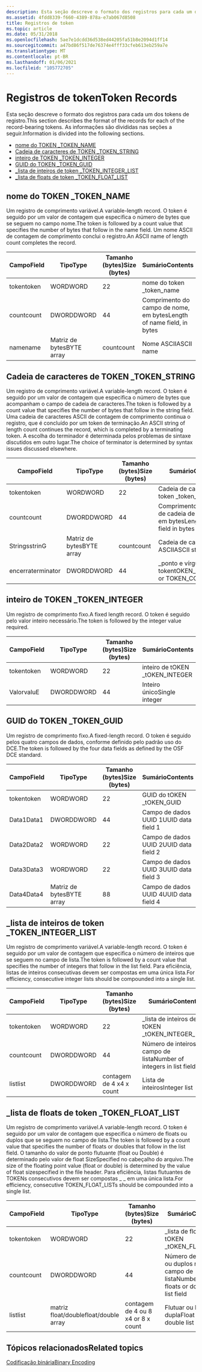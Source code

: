 ```yaml
---
description: Esta seção descreve o formato dos registros para cada um dos tokens de registro. As informações são divididas nas seções a seguir.
ms.assetid: 4fdd8339-f660-4389-878a-e7ab067d8508
title: Registros de token
ms.topic: article
ms.date: 05/31/2018
ms.openlocfilehash: 5ae7e1dcdd36d538ed44205fa51b8e2094d1ff14
ms.sourcegitcommit: a47bd86f517de76374e4fff33cfeb613eb259a7e
ms.translationtype: MT
ms.contentlocale: pt-BR
ms.lasthandoff: 01/06/2021
ms.locfileid: "105772705"
---
```

# <a name="token-records"></a><span data-ttu-id="458d4-104">Registros de token</span><span class="sxs-lookup"><span data-stu-id="458d4-104">Token Records</span></span>

<span data-ttu-id="458d4-105">Esta seção descreve o formato dos registros para cada um dos tokens de registro.</span><span class="sxs-lookup"><span data-stu-id="458d4-105">This section describes the format of the records for each of the record-bearing tokens.</span></span> <span data-ttu-id="458d4-106">As informações são divididas nas seções a seguir.</span><span class="sxs-lookup"><span data-stu-id="458d4-106">Information is divided into the following sections.</span></span>

-   [<span data-ttu-id="458d4-107">nome do TOKEN \_</span><span class="sxs-lookup"><span data-stu-id="458d4-107">TOKEN\_NAME</span></span>](/windows)
-   [<span data-ttu-id="458d4-108">Cadeia de caracteres de TOKEN \_</span><span class="sxs-lookup"><span data-stu-id="458d4-108">TOKEN\_STRING</span></span>](/windows)
-   [<span data-ttu-id="458d4-109">inteiro de TOKEN \_</span><span class="sxs-lookup"><span data-stu-id="458d4-109">TOKEN\_INTEGER</span></span>](/windows)
-   [<span data-ttu-id="458d4-110">GUID do TOKEN \_</span><span class="sxs-lookup"><span data-stu-id="458d4-110">TOKEN\_GUID</span></span>](/windows)
-   [<span data-ttu-id="458d4-111">\_lista de inteiros de token \_</span><span class="sxs-lookup"><span data-stu-id="458d4-111">TOKEN\_INTEGER\_LIST</span></span>](/windows)
-   [<span data-ttu-id="458d4-112">\_lista de floats de token \_</span><span class="sxs-lookup"><span data-stu-id="458d4-112">TOKEN\_FLOAT\_LIST</span></span>](/windows)

## <a name="token_name"></a><span data-ttu-id="458d4-113">nome do TOKEN \_</span><span class="sxs-lookup"><span data-stu-id="458d4-113">TOKEN\_NAME</span></span>

<span data-ttu-id="458d4-114">Um registro de comprimento variável.</span><span class="sxs-lookup"><span data-stu-id="458d4-114">A variable-length record.</span></span> <span data-ttu-id="458d4-115">O token é seguido por um valor de contagem que especifica o número de bytes que se seguem no campo nome.</span><span class="sxs-lookup"><span data-stu-id="458d4-115">The token is followed by a count value that specifies the number of bytes that follow in the name field.</span></span> <span data-ttu-id="458d4-116">Um nome ASCII de contagem de comprimento conclui o registro.</span><span class="sxs-lookup"><span data-stu-id="458d4-116">An ASCII name of length count completes the record.</span></span>



| <span data-ttu-id="458d4-117">Campo</span><span class="sxs-lookup"><span data-stu-id="458d4-117">Field</span></span> | <span data-ttu-id="458d4-118">Tipo</span><span class="sxs-lookup"><span data-stu-id="458d4-118">Type</span></span>       | <span data-ttu-id="458d4-119">Tamanho (bytes)</span><span class="sxs-lookup"><span data-stu-id="458d4-119">Size (bytes)</span></span> | <span data-ttu-id="458d4-120">Sumário</span><span class="sxs-lookup"><span data-stu-id="458d4-120">Contents</span></span>                       |
|-------|------------|--------------|--------------------------------|
| <span data-ttu-id="458d4-121">token</span><span class="sxs-lookup"><span data-stu-id="458d4-121">token</span></span> | <span data-ttu-id="458d4-122">WORD</span><span class="sxs-lookup"><span data-stu-id="458d4-122">WORD</span></span>       | <span data-ttu-id="458d4-123">2</span><span class="sxs-lookup"><span data-stu-id="458d4-123">2</span></span>            | <span data-ttu-id="458d4-124">nome do token \_</span><span class="sxs-lookup"><span data-stu-id="458d4-124">token\_name</span></span>                    |
| <span data-ttu-id="458d4-125">count</span><span class="sxs-lookup"><span data-stu-id="458d4-125">count</span></span> | <span data-ttu-id="458d4-126">DWORD</span><span class="sxs-lookup"><span data-stu-id="458d4-126">DWORD</span></span>      | <span data-ttu-id="458d4-127">4</span><span class="sxs-lookup"><span data-stu-id="458d4-127">4</span></span>            | <span data-ttu-id="458d4-128">Comprimento do campo de nome, em bytes</span><span class="sxs-lookup"><span data-stu-id="458d4-128">Length of name field, in bytes</span></span> |
| <span data-ttu-id="458d4-129">name</span><span class="sxs-lookup"><span data-stu-id="458d4-129">name</span></span>  | <span data-ttu-id="458d4-130">Matriz de bytes</span><span class="sxs-lookup"><span data-stu-id="458d4-130">BYTE array</span></span> | <span data-ttu-id="458d4-131">count</span><span class="sxs-lookup"><span data-stu-id="458d4-131">count</span></span>        | <span data-ttu-id="458d4-132">Nome ASCII</span><span class="sxs-lookup"><span data-stu-id="458d4-132">ASCII name</span></span>                     |



 

## <a name="token_string"></a><span data-ttu-id="458d4-133">Cadeia de caracteres de TOKEN \_</span><span class="sxs-lookup"><span data-stu-id="458d4-133">TOKEN\_STRING</span></span>

<span data-ttu-id="458d4-134">Um registro de comprimento variável.</span><span class="sxs-lookup"><span data-stu-id="458d4-134">A variable-length record.</span></span> <span data-ttu-id="458d4-135">O token é seguido por um valor de contagem que especifica o número de bytes que acompanham o campo de cadeia de caracteres.</span><span class="sxs-lookup"><span data-stu-id="458d4-135">The token is followed by a count value that specifies the number of bytes that follow in the string field.</span></span> <span data-ttu-id="458d4-136">Uma cadeia de caracteres ASCII de contagem de comprimento continua o registro, que é concluído por um token de terminação.</span><span class="sxs-lookup"><span data-stu-id="458d4-136">An ASCII string of length count continues the record, which is completed by a terminating token.</span></span> <span data-ttu-id="458d4-137">A escolha do terminador é determinada pelos problemas de sintaxe discutidos em outro lugar.</span><span class="sxs-lookup"><span data-stu-id="458d4-137">The choice of terminator is determined by syntax issues discussed elsewhere.</span></span>



| <span data-ttu-id="458d4-138">Campo</span><span class="sxs-lookup"><span data-stu-id="458d4-138">Field</span></span>      | <span data-ttu-id="458d4-139">Tipo</span><span class="sxs-lookup"><span data-stu-id="458d4-139">Type</span></span>       | <span data-ttu-id="458d4-140">Tamanho (bytes)</span><span class="sxs-lookup"><span data-stu-id="458d4-140">Size (bytes)</span></span> | <span data-ttu-id="458d4-141">Sumário</span><span class="sxs-lookup"><span data-stu-id="458d4-141">Contents</span></span>                         |
|------------|------------|--------------|----------------------------------|
| <span data-ttu-id="458d4-142">token</span><span class="sxs-lookup"><span data-stu-id="458d4-142">token</span></span>      | <span data-ttu-id="458d4-143">WORD</span><span class="sxs-lookup"><span data-stu-id="458d4-143">WORD</span></span>       | <span data-ttu-id="458d4-144">2</span><span class="sxs-lookup"><span data-stu-id="458d4-144">2</span></span>            | <span data-ttu-id="458d4-145">Cadeia de caracteres de token \_</span><span class="sxs-lookup"><span data-stu-id="458d4-145">token\_string</span></span>                    |
| <span data-ttu-id="458d4-146">count</span><span class="sxs-lookup"><span data-stu-id="458d4-146">count</span></span>      | <span data-ttu-id="458d4-147">DWORD</span><span class="sxs-lookup"><span data-stu-id="458d4-147">DWORD</span></span>      | <span data-ttu-id="458d4-148">4</span><span class="sxs-lookup"><span data-stu-id="458d4-148">4</span></span>            | <span data-ttu-id="458d4-149">Comprimento do campo de cadeia de caracteres em bytes</span><span class="sxs-lookup"><span data-stu-id="458d4-149">Length of string field in bytes</span></span>  |
| <span data-ttu-id="458d4-150">Strings</span><span class="sxs-lookup"><span data-stu-id="458d4-150">strinG</span></span>     | <span data-ttu-id="458d4-151">Matriz de bytes</span><span class="sxs-lookup"><span data-stu-id="458d4-151">BYTE array</span></span> | <span data-ttu-id="458d4-152">count</span><span class="sxs-lookup"><span data-stu-id="458d4-152">count</span></span>        | <span data-ttu-id="458d4-153">Cadeia de caracteres ASCII</span><span class="sxs-lookup"><span data-stu-id="458d4-153">ASCII string</span></span>                     |
| <span data-ttu-id="458d4-154">encerra</span><span class="sxs-lookup"><span data-stu-id="458d4-154">terminator</span></span> | <span data-ttu-id="458d4-155">DWORD</span><span class="sxs-lookup"><span data-stu-id="458d4-155">DWORD</span></span>      | <span data-ttu-id="458d4-156">4</span><span class="sxs-lookup"><span data-stu-id="458d4-156">4</span></span>            | <span data-ttu-id="458d4-157">\_ponto e vírgula do \_ token</span><span class="sxs-lookup"><span data-stu-id="458d4-157">tOKEN\_SEMICOLON or TOKEN\_COMMA</span></span> |



 

## <a name="token_integer"></a><span data-ttu-id="458d4-158">inteiro de TOKEN \_</span><span class="sxs-lookup"><span data-stu-id="458d4-158">TOKEN\_INTEGER</span></span>

<span data-ttu-id="458d4-159">Um registro de comprimento fixo.</span><span class="sxs-lookup"><span data-stu-id="458d4-159">A fixed length record.</span></span> <span data-ttu-id="458d4-160">O token é seguido pelo valor inteiro necessário.</span><span class="sxs-lookup"><span data-stu-id="458d4-160">The token is followed by the integer value required.</span></span>



| <span data-ttu-id="458d4-161">Campo</span><span class="sxs-lookup"><span data-stu-id="458d4-161">Field</span></span> | <span data-ttu-id="458d4-162">Tipo</span><span class="sxs-lookup"><span data-stu-id="458d4-162">Type</span></span>  | <span data-ttu-id="458d4-163">Tamanho (bytes)</span><span class="sxs-lookup"><span data-stu-id="458d4-163">Size (bytes)</span></span> | <span data-ttu-id="458d4-164">Sumário</span><span class="sxs-lookup"><span data-stu-id="458d4-164">Contents</span></span>       |
|-------|-------|--------------|----------------|
| <span data-ttu-id="458d4-165">token</span><span class="sxs-lookup"><span data-stu-id="458d4-165">token</span></span> | <span data-ttu-id="458d4-166">WORD</span><span class="sxs-lookup"><span data-stu-id="458d4-166">WORD</span></span>  | <span data-ttu-id="458d4-167">2</span><span class="sxs-lookup"><span data-stu-id="458d4-167">2</span></span>            | <span data-ttu-id="458d4-168">inteiro de tOKEN \_</span><span class="sxs-lookup"><span data-stu-id="458d4-168">tOKEN\_INTEGER</span></span> |
| <span data-ttu-id="458d4-169">Valor</span><span class="sxs-lookup"><span data-stu-id="458d4-169">valuE</span></span> | <span data-ttu-id="458d4-170">DWORD</span><span class="sxs-lookup"><span data-stu-id="458d4-170">DWORD</span></span> | <span data-ttu-id="458d4-171">4</span><span class="sxs-lookup"><span data-stu-id="458d4-171">4</span></span>            | <span data-ttu-id="458d4-172">Inteiro único</span><span class="sxs-lookup"><span data-stu-id="458d4-172">Single integer</span></span> |



 

## <a name="token_guid"></a><span data-ttu-id="458d4-173">GUID do TOKEN \_</span><span class="sxs-lookup"><span data-stu-id="458d4-173">TOKEN\_GUID</span></span>

<span data-ttu-id="458d4-174">Um registro de comprimento fixo.</span><span class="sxs-lookup"><span data-stu-id="458d4-174">A fixed-length record.</span></span> <span data-ttu-id="458d4-175">O token é seguido pelos quatro campos de dados, conforme definido pelo padrão uso do DCE.</span><span class="sxs-lookup"><span data-stu-id="458d4-175">The token is followed by the four data fields as defined by the OSF DCE standard.</span></span>



| <span data-ttu-id="458d4-176">Campo</span><span class="sxs-lookup"><span data-stu-id="458d4-176">Field</span></span> | <span data-ttu-id="458d4-177">Tipo</span><span class="sxs-lookup"><span data-stu-id="458d4-177">Type</span></span>       | <span data-ttu-id="458d4-178">Tamanho (bytes)</span><span class="sxs-lookup"><span data-stu-id="458d4-178">Size (bytes)</span></span> | <span data-ttu-id="458d4-179">Sumário</span><span class="sxs-lookup"><span data-stu-id="458d4-179">Contents</span></span>          |
|-------|------------|--------------|-------------------|
| <span data-ttu-id="458d4-180">token</span><span class="sxs-lookup"><span data-stu-id="458d4-180">token</span></span> | <span data-ttu-id="458d4-181">WORD</span><span class="sxs-lookup"><span data-stu-id="458d4-181">WORD</span></span>       | <span data-ttu-id="458d4-182">2</span><span class="sxs-lookup"><span data-stu-id="458d4-182">2</span></span>            | <span data-ttu-id="458d4-183">GUID do tOKEN \_</span><span class="sxs-lookup"><span data-stu-id="458d4-183">tOKEN\_GUID</span></span>       |
| <span data-ttu-id="458d4-184">Data1</span><span class="sxs-lookup"><span data-stu-id="458d4-184">Data1</span></span> | <span data-ttu-id="458d4-185">DWORD</span><span class="sxs-lookup"><span data-stu-id="458d4-185">DWORD</span></span>      | <span data-ttu-id="458d4-186">4</span><span class="sxs-lookup"><span data-stu-id="458d4-186">4</span></span>            | <span data-ttu-id="458d4-187">Campo de dados UUID 1</span><span class="sxs-lookup"><span data-stu-id="458d4-187">UUID data field 1</span></span> |
| <span data-ttu-id="458d4-188">Data2</span><span class="sxs-lookup"><span data-stu-id="458d4-188">Data2</span></span> | <span data-ttu-id="458d4-189">WORD</span><span class="sxs-lookup"><span data-stu-id="458d4-189">WORD</span></span>       | <span data-ttu-id="458d4-190">2</span><span class="sxs-lookup"><span data-stu-id="458d4-190">2</span></span>            | <span data-ttu-id="458d4-191">Campo de dados UUID 2</span><span class="sxs-lookup"><span data-stu-id="458d4-191">UUID data field 2</span></span> |
| <span data-ttu-id="458d4-192">Data3</span><span class="sxs-lookup"><span data-stu-id="458d4-192">Data3</span></span> | <span data-ttu-id="458d4-193">WORD</span><span class="sxs-lookup"><span data-stu-id="458d4-193">WORD</span></span>       | <span data-ttu-id="458d4-194">2</span><span class="sxs-lookup"><span data-stu-id="458d4-194">2</span></span>            | <span data-ttu-id="458d4-195">Campo de dados UUID 3</span><span class="sxs-lookup"><span data-stu-id="458d4-195">UUID data field 3</span></span> |
| <span data-ttu-id="458d4-196">Data4</span><span class="sxs-lookup"><span data-stu-id="458d4-196">Data4</span></span> | <span data-ttu-id="458d4-197">Matriz de bytes</span><span class="sxs-lookup"><span data-stu-id="458d4-197">BYTE array</span></span> | <span data-ttu-id="458d4-198">8</span><span class="sxs-lookup"><span data-stu-id="458d4-198">8</span></span>            | <span data-ttu-id="458d4-199">Campo de dados UUID 4</span><span class="sxs-lookup"><span data-stu-id="458d4-199">UUID data field 4</span></span> |



 

## <a name="token_integer_list"></a><span data-ttu-id="458d4-200">\_lista de inteiros de token \_</span><span class="sxs-lookup"><span data-stu-id="458d4-200">TOKEN\_INTEGER\_LIST</span></span>

<span data-ttu-id="458d4-201">Um registro de comprimento variável.</span><span class="sxs-lookup"><span data-stu-id="458d4-201">A variable-length record.</span></span> <span data-ttu-id="458d4-202">O token é seguido por um valor de contagem que especifica o número de inteiros que se seguem no campo de lista.</span><span class="sxs-lookup"><span data-stu-id="458d4-202">The token is followed by a count value that specifies the number of integers that follow in the list field.</span></span> <span data-ttu-id="458d4-203">Para eficiência, listas de inteiros consecutivas devem ser compostas em uma única lista.</span><span class="sxs-lookup"><span data-stu-id="458d4-203">For efficiency, consecutive integer lists should be compounded into a single list.</span></span>



| <span data-ttu-id="458d4-204">Campo</span><span class="sxs-lookup"><span data-stu-id="458d4-204">Field</span></span> | <span data-ttu-id="458d4-205">Tipo</span><span class="sxs-lookup"><span data-stu-id="458d4-205">Type</span></span>  | <span data-ttu-id="458d4-206">Tamanho (bytes)</span><span class="sxs-lookup"><span data-stu-id="458d4-206">Size (bytes)</span></span> | <span data-ttu-id="458d4-207">Sumário</span><span class="sxs-lookup"><span data-stu-id="458d4-207">Contents</span></span>                         |
|-------|-------|--------------|----------------------------------|
| <span data-ttu-id="458d4-208">token</span><span class="sxs-lookup"><span data-stu-id="458d4-208">token</span></span> | <span data-ttu-id="458d4-209">WORD</span><span class="sxs-lookup"><span data-stu-id="458d4-209">WORD</span></span>  | <span data-ttu-id="458d4-210">2</span><span class="sxs-lookup"><span data-stu-id="458d4-210">2</span></span>            | <span data-ttu-id="458d4-211">\_lista de inteiros de tOKEN \_</span><span class="sxs-lookup"><span data-stu-id="458d4-211">tOKEN\_INTEGER\_LISt</span></span>             |
| <span data-ttu-id="458d4-212">count</span><span class="sxs-lookup"><span data-stu-id="458d4-212">count</span></span> | <span data-ttu-id="458d4-213">DWORD</span><span class="sxs-lookup"><span data-stu-id="458d4-213">DWORD</span></span> | <span data-ttu-id="458d4-214">4</span><span class="sxs-lookup"><span data-stu-id="458d4-214">4</span></span>            | <span data-ttu-id="458d4-215">Número de inteiros no campo de lista</span><span class="sxs-lookup"><span data-stu-id="458d4-215">Number of integers in list field</span></span> |
| <span data-ttu-id="458d4-216">list</span><span class="sxs-lookup"><span data-stu-id="458d4-216">list</span></span>  | <span data-ttu-id="458d4-217">DWORD</span><span class="sxs-lookup"><span data-stu-id="458d4-217">DWORD</span></span> | <span data-ttu-id="458d4-218">contagem de 4 x</span><span class="sxs-lookup"><span data-stu-id="458d4-218">4 x count</span></span>    | <span data-ttu-id="458d4-219">Lista de inteiros</span><span class="sxs-lookup"><span data-stu-id="458d4-219">Integer list</span></span>                     |



 

## <a name="token_float_list"></a><span data-ttu-id="458d4-220">\_lista de floats de token \_</span><span class="sxs-lookup"><span data-stu-id="458d4-220">TOKEN\_FLOAT\_LIST</span></span>

<span data-ttu-id="458d4-221">Um registro de comprimento variável.</span><span class="sxs-lookup"><span data-stu-id="458d4-221">A variable-length record.</span></span> <span data-ttu-id="458d4-222">O token é seguido por um valor de contagem que especifica o número de floats ou duplos que se seguem no campo de lista.</span><span class="sxs-lookup"><span data-stu-id="458d4-222">The token is followed by a count value that specifies the number of floats or doubles that follow in the list field.</span></span> <span data-ttu-id="458d4-223">O tamanho do valor de ponto flutuante (float ou Double) é determinado pelo valor de float SizeSpecified no cabeçalho do arquivo.</span><span class="sxs-lookup"><span data-stu-id="458d4-223">The size of the floating point value (float or double) is determined by the value of float sizespecified in the file header.</span></span> <span data-ttu-id="458d4-224">Para eficiência, listas flutuantes de TOKENs consecutivos devem ser compostas \_ \_ em uma única lista.</span><span class="sxs-lookup"><span data-stu-id="458d4-224">For efficiency, consecutive TOKEN\_FLOAT\_LISTs should be compounded into a single list.</span></span>



| <span data-ttu-id="458d4-225">Campo</span><span class="sxs-lookup"><span data-stu-id="458d4-225">Field</span></span> | <span data-ttu-id="458d4-226">Tipo</span><span class="sxs-lookup"><span data-stu-id="458d4-226">Type</span></span>               | <span data-ttu-id="458d4-227">Tamanho (bytes)</span><span class="sxs-lookup"><span data-stu-id="458d4-227">Size (bytes)</span></span>   | <span data-ttu-id="458d4-228">Sumário</span><span class="sxs-lookup"><span data-stu-id="458d4-228">Contents</span></span>                                  |
|-------|--------------------|----------------|-------------------------------------------|
| <span data-ttu-id="458d4-229">token</span><span class="sxs-lookup"><span data-stu-id="458d4-229">token</span></span> | <span data-ttu-id="458d4-230">WORD</span><span class="sxs-lookup"><span data-stu-id="458d4-230">WORD</span></span>               | <span data-ttu-id="458d4-231">2</span><span class="sxs-lookup"><span data-stu-id="458d4-231">2</span></span>              | <span data-ttu-id="458d4-232">\_lista de floats de tOKEN \_</span><span class="sxs-lookup"><span data-stu-id="458d4-232">tOKEN\_FLOAT\_LISt</span></span>                        |
| <span data-ttu-id="458d4-233">count</span><span class="sxs-lookup"><span data-stu-id="458d4-233">count</span></span> | <span data-ttu-id="458d4-234">DWORD</span><span class="sxs-lookup"><span data-stu-id="458d4-234">DWORD</span></span>              | <span data-ttu-id="458d4-235">4</span><span class="sxs-lookup"><span data-stu-id="458d4-235">4</span></span>              | <span data-ttu-id="458d4-236">Número de floats ou duplos no campo de lista</span><span class="sxs-lookup"><span data-stu-id="458d4-236">Number of floats or doubles in list field</span></span> |
| <span data-ttu-id="458d4-237">list</span><span class="sxs-lookup"><span data-stu-id="458d4-237">list</span></span>  | <span data-ttu-id="458d4-238">matriz float/double</span><span class="sxs-lookup"><span data-stu-id="458d4-238">float/double array</span></span> | <span data-ttu-id="458d4-239">contagem de 4 ou 8 x</span><span class="sxs-lookup"><span data-stu-id="458d4-239">4 or 8 x count</span></span> | <span data-ttu-id="458d4-240">Flutuar ou lista dupla</span><span class="sxs-lookup"><span data-stu-id="458d4-240">Float or double list</span></span>                      |



 

## <a name="related-topics"></a><span data-ttu-id="458d4-241">Tópicos relacionados</span><span class="sxs-lookup"><span data-stu-id="458d4-241">Related topics</span></span>

<dl> <dt>

[<span data-ttu-id="458d4-242">Codificação binária</span><span class="sxs-lookup"><span data-stu-id="458d4-242">Binary Encoding</span></span>](binary-encoding.md)
</dt> </dl>

 

 
